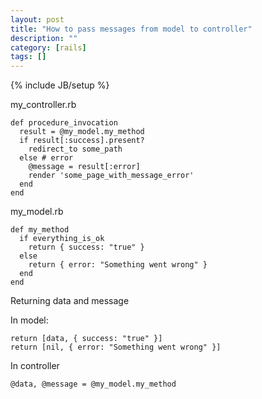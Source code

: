 ```yaml
---
layout: post
title: "How to pass messages from model to controller"
description: ""
category: [rails]
tags: []
---
```

{% include JB/setup %}


my_controller.rb

    def procedure_invocation
      result = @my_model.my_method
      if result[:success].present?
        redirect_to some_path
      else # error
        @message = result[:error]
        render 'some_page_with_message_error'
      end
    end

my_model.rb

    def my_method
      if everything_is_ok
        return { success: "true" }
      else
        return { error: "Something went wrong" }
      end
    end

Returning data and message

In model:

    return [data, { success: "true" }]
    return [nil, { error: "Something went wrong" }]

In controller

    @data, @message = @my_model.my_method




